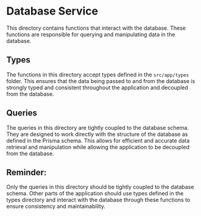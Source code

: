 # Database Service

This directory contains functions that interact with the database. These functions are responsible for querying and manipulating data in the database.

## Types

The functions in this directory accept types defined in the `src/app/types` folder. This ensures that the data being passed to and from the database is strongly typed and consistent throughout the application and decoupled from the database.

## Queries

The queries in this directory are tightly coupled to the database schema. They are designed to work directly with the structure of the database as defined in the Prisma schema. This allows for efficient and accurate data retrieval and manipulation while allowing the application to be decoupled from the database.

## Reminder:
Only the queries in this directory should be tightly coupled to the database schema. Other parts of the application should use types defined in the types directory and interact with the database through these functions to ensure consistency and maintainability.
